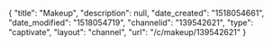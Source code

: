 {
    "title": "Makeup",
    "description": null,
    "date_created": "1518054661",
    "date_modified": "1518054719",
    "channelid": "139542621",
    "type": "captivate",
    "layout": "channel",
    "url": "\/c\/makeup\/139542621"
}
